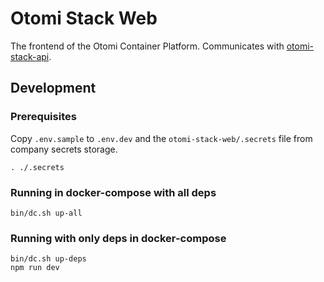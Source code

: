 # Otomi Stack Web

The frontend of the Otomi Container Platform. Communicates with [otomi-stack-api](https://github.com/redkubes/otomi-stack-api).

## Development

### Prerequisites

Copy `.env.sample` to `.env.dev` and the `otomi-stack-web/.secrets` file from company secrets storage.

```
. ./.secrets
```

### Running in docker-compose with all deps

```
bin/dc.sh up-all
```

### Running with only deps in docker-compose

```
bin/dc.sh up-deps
npm run dev
```
